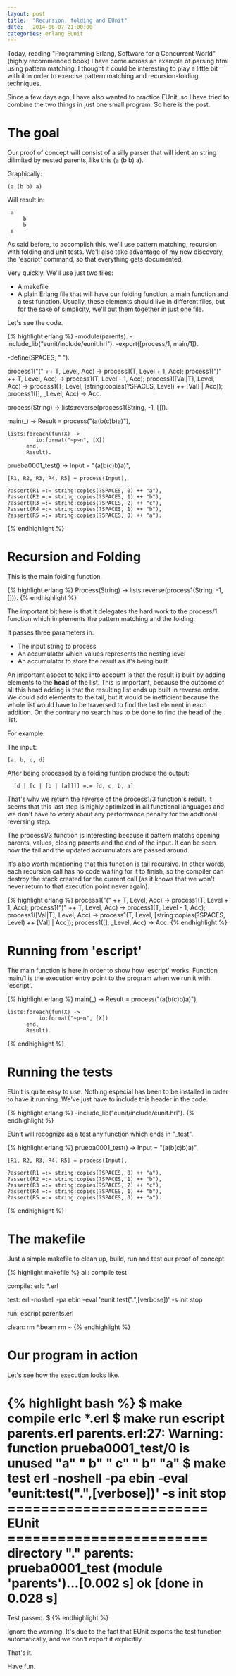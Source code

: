 ```yaml
---
layout: post
title:  "Recursion, folding and EUnit"
date:   2014-06-07 21:00:00
categories: erlang EUnit
---
```


Today, reading "Programming Erlang, Software for a Concurrent World"
(highly recommended book) I have come across an example of parsing html
using pattern matching. I thought it could be interesting to play a little
bit with it in order to exercise pattern matching and recursion-folding
techniques.

Since a few days ago, I have also wanted to practice EUnit, so I have tried to
combine the two things in just one small program. So here is the post.

# The goal

Our proof of concept will consist of a silly parser that will ident
an string dilimited by nested parents, like this (a (b b) a).

Graphically:

	(a (b b) a)

Will result in:

     a
         b
         b
     a

As said before, to accomplish this, we'll use pattern matching, recursion
with folding and unit tests. We'll also take advantage of my new discovery,
the 'escript' command, so that everything gets documented. 

Very quickly. We'll use just two files:

* A makefile
* A plain Erlang file that will have our folding function, a main function and a
test function. Usually, these elements should live in different files, but for
the sake of simplicity, we'll put them together in just one file.

Let's see the code.

{% highlight erlang %}
-module(parents).
-include_lib("eunit/include/eunit.hrl").
-export([process/1, main/1]).

-define(SPACES, "    ").


process1("(" ++ T, Level, Acc) ->
    process1(T, Level + 1, Acc);
process1(")" ++ T, Level, Acc) ->
    process1(T, Level - 1, Acc);
process1([Val|T], Level, Acc) ->
    process1(T, Level, [string:copies(?SPACES, Level) ++ [Val] | Acc]);
process1([], _Level, Acc) ->
    Acc.

process(String) ->
    lists:reverse(process1(String, -1, [])).

main(_) ->
    Result = process("(a(b(c)b)a)"),
    
    lists:foreach(fun(X) ->
			 io:format("~p~n", [X])
		  end,
		  Result).

prueba0001_test() ->
    Input = "(a(b(c)b)a)",

    [R1, R2, R3, R4, R5] = process(Input),

    ?assert(R1 =:= string:copies(?SPACES, 0) ++ "a"),
    ?assert(R2 =:= string:copies(?SPACES, 1) ++ "b"),
    ?assert(R3 =:= string:copies(?SPACES, 2) ++ "c"),
    ?assert(R4 =:= string:copies(?SPACES, 1) ++ "b"),
    ?assert(R5 =:= string:copies(?SPACES, 0) ++ "a").    
{% endhighlight %}

#
# Recursion and Folding

This is the main folding function.

{% highlight erlang %}
Process(String) ->
    lists:reverse(process1(String, -1, [])).
{% endhighlight %}

The important bit here is that it delegates the hard work
to the process/1 function which implements the pattern matching
and the folding.

It passes three parameters in:

* The input string to process
* An accumulator which values represents the nesting level
* An accumulator to store the result as it's being built

An important aspect to take into account is that the result is built
by adding elements to the __head__ of the list. This is important,
because the outcome of all this head adding is that the resulting list
ends up built in reverse order. We could add elements to the tail,
but it would be inefficient because the whole list would have to
be traversed to find the last element in each addition. On the
contrary no search has to be done to find the head of the list.

For example:

The input:

    [a, b, c, d]

After being processed by a folding funtion produce the output:

      [d | [c | [b | [a]]]] =:= [d, c, b, a]

That's why we return the reverse of the process1/3 function's result.
It seems that this last step is highly optimized in all functional languages
and we don't have to worry about any performance penalty for the addtional
reversing step.

The process1/3 function is interesting because it pattern matchs opening
parents, values, closing parents and the end of the input. It can be
seen how the tail and the updated accumulators are passed around.

It's also worth mentioning that this function is tail recursive. In
other words, each recursion call has no code waiting for it to
finish, so the compiler can destroy the stack created for the current
call (as it knows that we won't never return to that execution
point never again).

{% highlight erlang %}
process1("(" ++ T, Level, Acc) ->
    process1(T, Level + 1, Acc);
process1(")" ++ T, Level, Acc) ->
    process1(T, Level - 1, Acc);
process1([Val|T], Level, Acc) ->
    process1(T, Level, [string:copies(?SPACES, Level) ++ [Val] | Acc]);
process1([], _Level, Acc) ->
    Acc.
{% endhighlight %}

# Running from 'escript'

The main function is here in order to show how 'escript' works. Function
main/1 is the execution entry point to the program when we run it with
'escript'.

{% highlight erlang %}
main(_) ->
    Result = process("(a(b(c)b)a)"),
    
    lists:foreach(fun(X) ->
			  io:format("~p~n", [X])
 		  end,
		  Result).
{% endhighlight %}

# Running the tests

EUnit is quite easy to use. Nothing especial has been to be
installed in order to have it running. We've just have to include this header in
the code.

{% highlight erlang %}
-include_lib("eunit/include/eunit.hrl").
{% endhighlight %}

EUnit will recognize as a test any function which ends in "_test".

{% highlight erlang %}
prueba0001_test() ->
    Input = "(a(b(c)b)a)",

    [R1, R2, R3, R4, R5] = process(Input),

    ?assert(R1 =:= string:copies(?SPACES, 0) ++ "a"),
    ?assert(R2 =:= string:copies(?SPACES, 1) ++ "b"),
    ?assert(R3 =:= string:copies(?SPACES, 2) ++ "c"),
    ?assert(R4 =:= string:copies(?SPACES, 1) ++ "b"),
    ?assert(R5 =:= string:copies(?SPACES, 0) ++ "a").    
{% endhighlight %}

# The makefile

Just a simple makefile to clean up, build, run and test our
proof of concept.

{% highlight makefile %}
all: compile test

compile:
        erlc *.erl

test:
        erl -noshell -pa ebin -eval 'eunit:test(".",[verbose])' -s init stop

run:
        escript parents.erl

clean:
        rm *.beam
        rm *~*
{% endhighlight %}

# Our program in action

Let's see how the execution looks like.

{% highlight bash %}
$ make compile
erlc *.erl
$ make run
escript parents.erl
parents.erl:27: Warning: function prueba0001_test/0 is unused
"a"
"    b"
"        c"
"    b"
"a"
$ make test
erl -noshell -pa ebin -eval 'eunit:test(".",[verbose])' -s init stop
======================== EUnit ========================
directory "."
  parents: prueba0001_test (module 'parents')...[0.002 s] ok
  [done in 0.028 s]
=======================================================
  Test passed.
$
{% endhighlight %}

Ignore the warning. It's due to the fact that EUnit
exports the test function automatically, and we don't
export it explicitlly.

That's it.

Have fun.


